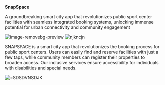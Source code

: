 **SnapSpace**

A groundbreaking smart city app that revolutionizes public sport center facilities with seamless integrated booking systems, unlocking immense potential for urban connectivity and community engagement

![image-removebg-preview](https://github.com/user-attachments/assets/fd3e00bd-bfbb-4eb1-9e94-939561be17e9) ![njkncjn](https://github.com/user-attachments/assets/97c6f868-f474-49ee-b6be-a66eff15fb69)



SNAPSPACE is a smart city app that revolutionizes the booking process for public sport centers. Users can easily find and reserve facilities with just a few taps, while community members can register their properties to broaden access. Our inclusive services ensure accessibility for individuals with disabilities and special needs.


![=SDSDVNSDJK](https://github.com/user-attachments/assets/1b355615-0659-4ec7-86a3-ae24b14cb537)

